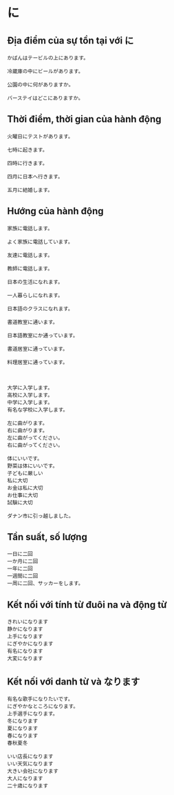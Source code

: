 # に

## Địa điểm của sự tồn tại với に
    かばんはテービルの上にあります。

    冷蔵庫の中にビールがあります。

    公園の中に何がありますか。

    バーステイはどこにありますか。

## Thời điểm, thời gian của hành động

    火曜日にテストがあります。

    七時に起きます。

    四時に行きます。

    四月に日本へ行きます。

    五月に結婚します。

## Hướng của hành động

    家族に電話します。

    よく家族に電話しています。

    友達に電話します。

    教師に電話します。

    日本の生活になれます。

    一人暮らしになれます。

    日本語のクラスになれます。

    書道教室に通います。

    日本語教室にか通っています。

    書道居室に通っています。

    料理居室に通っています。



    大学に入学します。
    高校に入学します。
    中学に入学します。
    有名な学校に入学します。
    
    左に曲がります。
    右に曲がります。
    左に曲がってください。
    右に曲がってください。

    体にいいです。
    野菜は体にいいです。
    子どもに厳しい
    私に大切
    お金は私に大切
    お仕事に大切
    試験に大切

    ダナン市に引っ越しました。

## Tần suất, số lượng

    一日に二回
    一か月に二回
    一年に二回
    一週間に二回
    一周に二回、サッカーをします。

## Kết nối với tính từ đuôi na và động từ

    きれいになります
    静かになります
    上手になります
    にぎやかになります
    有名になります
    大変になります

## Kết nối với danh từ và なります

    有名な歌手になりたいです。
    にぎやかなところになります。
    上手選手になります。
    冬になります
    夏になります
    春になります
    春秋夏冬

    いい店長になります
    いい天気になります
    大きい会社になります
    大人になります
    二十歳になります
